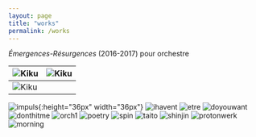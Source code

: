 ```yaml
---
layout: page
title: "works"
permalink: /works
---
```


 _Émergences-Résurgences_ (2016-2017)
pour orchestre

| ![Kiku](docs/snapshot/home.jpeg)        | ![Kiku](docs/snapshot/sub.jpeg) |
| --------------------------------------- | --------------------------------------- |
| ![Kiku](docs/snapshot/user-center.jpeg) |                                         |


![impuls](https://github.com/kbys88/kbys88.github.io/assets/142012962/1712d49f-1cce-47d9-b1bf-ab21e4d705d5){:height="36px" width="36px"}
![ihavent](https://github.com/kbys88/kbys88.github.io/assets/142012962/cae87bea-f470-418c-97e2-17018d939009)
![etre](https://github.com/kbys88/kbys88.github.io/assets/142012962/ddbb0642-a47f-4ad4-8b8d-244501c15aba)
![doyouwant](https://github.com/kbys88/kbys88.github.io/assets/142012962/d7162394-e63d-424e-950c-73a8cf10be2f)
![donthitme](https://github.com/kbys88/kbys88.github.io/assets/142012962/1730e04f-c3ee-4ede-af57-9dc57977eaaf)
![orch1](https://github.com/kbys88/kbys88.github.io/assets/142012962/f8694c89-d4f3-4eac-a832-20d98e6f949f)
![poetry](https://github.com/kbys88/kbys88.github.io/assets/142012962/d311dd8b-abc5-45b6-9822-a9188b77865f)
![spin](https://github.com/kbys88/kbys88.github.io/assets/142012962/fcaf3d1c-703b-4a93-8262-aed2481c09b1)
![taito](https://github.com/kbys88/kbys88.github.io/assets/142012962/0f6f36ca-38f9-48d5-b43a-a47b5d89f1a8)
![shinjin](https://github.com/kbys88/kbys88.github.io/assets/142012962/b50e01cb-ea6d-406a-8e21-df57fd2bdb38)
![protonwerk](https://github.com/kbys88/kbys88.github.io/assets/142012962/e4834db3-b2be-4e9c-b1f0-8458be217a95)
![morning](https://github.com/kbys88/kbys88.github.io/assets/142012962/69330b52-8fc4-49ac-a93b-d28322acf67a)
